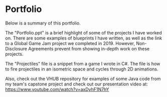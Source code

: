 # Portfolio
Below is a summary of this portfolio. 

The "Portfolio.ppt" is a brief highlight of some of the projects I have worked on. There are some examples of blueprints I have written, as well as the link to a Global Game Jam project we completed in 2019. However, Non-Disclosure Agreements prevent from showing in-depth work on these projects.

The "Projectiles" file is a snippet from a game I wrote in C#. The file is how to fire projectiles in an isometric space and cycles through 2D animations.

Also, check out the VHUB repository for examples of some Java code from my team's capstone project and check out our presentation video at: https://www.youtube.com/watch?v=axDyhF1N7hY
